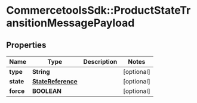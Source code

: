 # CommercetoolsSdk::ProductStateTransitionMessagePayload

## Properties
Name | Type | Description | Notes
------------ | ------------- | ------------- | -------------
**type** | **String** |  | [optional] 
**state** | [**StateReference**](StateReference.md) |  | [optional] 
**force** | **BOOLEAN** |  | [optional] 

